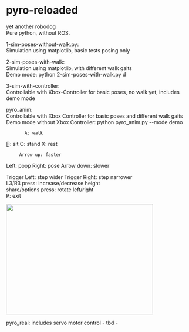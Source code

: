 # pyro-reloaded
yet another robodog  
Pure python, without ROS.

1-sim-poses-without-walk.py:    
Simulation using matplotlib, basic tests posing only

2-sim-poses-with-walk:  
Simulation using matplotlib, with different walk gaits  
Demo mode: python 2-sim-poses-with-walk.py d  

3-sim-with-controller:  
Controllable with Xbox-Controller for basic poses, no walk yet, includes demo mode

pyro_anim:  
Controllable with Xbox Controller for basic poses and different walk gaits  
Demo mode without Xbox Controller: python pyro_anim.py --mode demo  

           A: walk
[]: sit              O: stand
           X: rest

         Arrow up: faster
Left: poop         Right: pose
       Arrow  down: slower

Trigger Left: step wider  Trigger Right: step narrower  
L3/R3 press: increase/decrease height  
share/options press: rotate left/right  
P: exit  

<img src="pyro.gif" width="400" height="300" />

pyro_real:
includes servo motor control - tbd -
